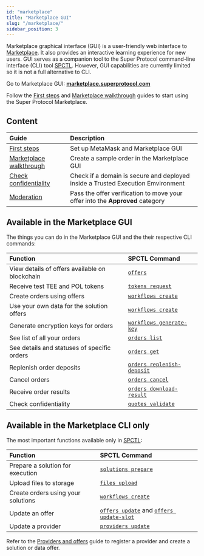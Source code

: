 ```yaml
---
id: "marketplace"
title: "Marketplace GUI"
slug: "/marketplace/"
sidebar_position: 3
---
```


Marketplace graphical interface (GUI) is a user-friendly web interface to [Marketplace](/fundamentals). It also provides an interactive learning experience for new users. GUI serves as a companion tool to the Super Protocol command-line interface (CLI) tool [SPCTL](/developers/cli_commands). However, GUI capabilities are currently limited so it is not a full alternative to CLI.

Go to Marketplace GUI: [**marketplace.superprotocol.com**](https://marketplace.superprotocol.com/)

Follow the [First steps](/developers/marketplace/first-steps/) and [Marketplace walkthrough](/developers/marketplace/walkthrough/) guides to start using the Super Protocol Marketplace.

## Content

| **Guide**                                   | **Description**     |
|:-------|:----------|
| [First steps](/developers/marketplace/first-steps/)            | Set up MetaMask and Marketplace GUI   |
| [Marketplace walkthrough](developers/marketplace/walkthrough/)  | Create a sample order in the Marketplace GUI         |
| [Check confidentiality](/developers/marketplace/confidentiality) | Check if a domain is secure and deployed inside a Trusted Execution Emvironment       |
| [Moderation](/developers/marketplace/moderation/)                | Pass the offer verification to move your offer into the **Approved** category     |

## Available in the Marketplace GUI

The things you can do in the Marketplace GUI and the their respective CLI commands:

| **Function**                                   | **SPCTL Command**                                                             |
|:-----------------------------------------------|:------------------------------------------------------------------------------|
| View details of offers available on blockchain | [`offers`](/developers/cli_commands/offers)                                     |
| Receive test TEE and POL tokens              | [`tokens request`](/developers/cli_commands/tokens/request)                     |
| Create orders using offers                     | [`workflows create`](/developers/cli_commands/workflows/create)                 |
| Use your own data for the solution offers      | [`workflows create`](/developers/cli_commands/workflows/create)                 |
| Generate encryption keys for orders            | [`workflows generate-key`](/developers/cli_commands/workflows/generate-key)     |
| See list of all your orders                    | [`orders list`](/developers/cli_commands/orders/list)                           |
| See details and statuses of specific orders    | [`orders get`](/developers/cli_commands/orders/get)                             |
| Replenish order deposits                       | [`orders replenish-deposit`](/developers/cli_commands/orders/replenish-deposit) |
| Cancel orders                                  | [`orders cancel`](/developers/cli_commands/orders/cancel)                       |
| Receive order results                          | [`orders download-result`](/developers/cli_commands/orders/download-result)     |
| Check confidentiality                          | [`quotes validate`](/developers/cli_commands/quotes/validate)                   |

## Available in the Marketplace CLI only

The most important functions available only in [SPCTL](/developers/cli_commands):

| **Function**                                   | **SPCTL Command**                                                               |
|:-----------------------------------------------|:------------------------------------------------------------------------------|
| Prepare a solution for execution | [`solutions prepare`](/developers/cli_commands/solutions/prepare)                                     |
| Upload files to storage                | [`files upload`](/developers/cli_commands/files/upload)                     |
| Create orders using your solutions              | [`workflows create`](/developers/cli_commands/workflows/create)                       |
| Update an offer | [`offers update`](/developers/cli_commands/offers/offers/update) and [`offers update-slot`](/developers/cli_commands/offers/slots/update-slot)|
| Update a provider                     | [`providers update`](/developers/cli_commands/providers/update)                 |

Refer to the [Providers and offers](/developers/cli_guides/providers_offers) guide to register a provider and create a solution or data offer.



